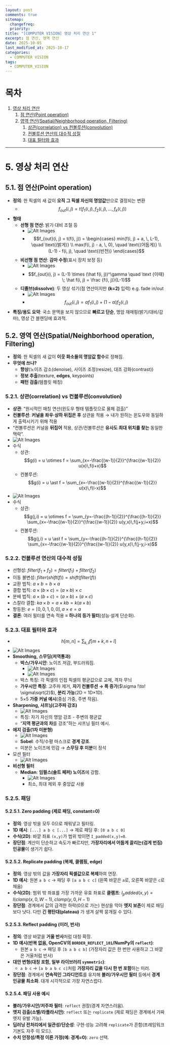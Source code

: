 ```yaml
---
layout: post
comments: true
sitemap:
  changefreq:
  priority:
title: "[COMPUTER VISION] 영상 처리 연산 1"
excerpt: 점 연산, 영역 연산
date: 2025-10-05
last_modified_at: 2025-10-17
categories:
  - COMPUTER VISION
tags:
  - COMPUTER_VISION
---
```


# 목차

1. [영상 처리 연산](#5-영상-처리-연산)
	1. [점 연산(Point operation)](#51-점-연산point-operation)
	2. [영역 연산(Spatial/Neighborhood operation, Filtering)](#52-영역-연산spatialneighborhood-operation-filtering)
		1. [상관(correlation) vs 컨볼루션(convolution)](#521-상관correlation-vs-컨볼루션convolution)
		2. [컨볼루션 연산의 대수적 성질](#522-컨볼루션-연산의-대수적-성질)
		3. [대표 필터와 효과](#523-대표-필터와-효과)

---

# 5. 영상 처리 연산
## 5.1. 점 연산(Point operation)

- **정의**: 한 픽셀의 새 값이 **오직 그 픽셀 자신의 명암값**만으로 결정되는 변환
	- $$f_{out}(i, j) = t(f_1(i, j), \, f_2(i, j), \, ..., \, f_k(i, j))$$
- **형태**
    - **선형 점 연산**: 밝기·대비 조절 등
	    - ![Alt Images](https://cdn.jsdelivr.net/gh/aliquis-facio/aliquis-facio.github.io@main/_image/2025-10-17-15-52-30.png?raw=true)
	    - $$f_{out}(i, j) = t(f(i, j))
	    = \begin{cases}
		min(f(i, j) + a, \, L-1), \quad \text{(밝게)} \\
		max(f(i, j) - a, \, 0), \quad \text{(어둡게)} \\
		(L-1) - f(i, j), \quad \text{(반전)}
		\end{cases}$$
    - **비선형 점 연산**: **감마 수정**(표시 장치 보정 등)
	    - ![Alt Images](https://cdn.jsdelivr.net/gh/aliquis-facio/aliquis-facio.github.io@main/_image/2025-10-17-15-52-54.png?raw=true)
	    - $$f_{out}(i, j) = (L-1) \times (\hat f(i, j))^\gamma \quad \text {이때} \; \hat f(i, j) = \frac {f(i, j)}{L-1}$$
    - **디졸브(dissolve)**: 두 영상 섞기(점 연산이지만 **(k=2)** 입력) e.g. fade in/out
	    - ![Alt Images](https://cdn.jsdelivr.net/gh/aliquis-facio/aliquis-facio.github.io@main/_image/2025-10-17-15-53-13.png?raw=true)
	    - $$f_{out}(i, j) = \alpha f_1(i, j) + (1 - \alpha)f_2(i, j)$$
- **특징/용도 요약**: 국소 문맥을 보지 않으므로 **빠르고 단순**, 명암 재매핑(밝기/대비/감마), 영상 간 블렌딩에 효과적.

## 5.2. 영역 연산(Spatial/Neighborhood operation, Filtering)

- **정의**: 한 픽셀의 새 값이 **이웃 화소들의 명암값 함수**로 정해짐.
- **무엇에 쓰나?**
    - **향상**(노이즈 감소(denoise), 사이즈 조정(resize), 대조 강화(contrast))
    - **정보 추출**(texture, **edges**, keypoints)
    - **패턴 검출**(템플릿 매칭)

### 5.2.1. 상관(correlation) vs 컨볼루션(convolution)

- **상관**: “원시적인 매칭 연산(윈도우 형태 템플릿으로 물체 검출)”
- **컨볼루션**: **커널을 좌우·상하 뒤집은 후** 상관을 적용 → 내가 원하는 윈도우와 동일하게 출력시키기 위해 적용
- “컨볼루션은 커널을 **뒤집어** 적용, 상관/컨볼루션은 **유사도 최대 위치를 찾는** 동일한 맥락”.
- ![Alt Images](https://cdn.jsdelivr.net/gh/aliquis-facio/aliquis-facio.github.io@main/_image/2025-10-17-16-03-26.jpg?raw=true)
- 수식
	- 상관: $$g(i) = u \otimes f = \sum_{x=-\frac{(w-1)}{2}}^{\frac{(w-1)}{2}} u(x)\,f(i+x)$$
	- 컨볼루션: $$g(i) = u \ast f
		= \sum_{x=-\frac{(w-1)}{2}}^{\frac{(w-1)}{2}}
		  u(x)\,f(i-x)$$
- ![Alt Images](https://cdn.jsdelivr.net/gh/aliquis-facio/aliquis-facio.github.io@main/_image/2025-10-17-16-03-44.jpg?raw=true)
- 수식
	- 상관: $$g(j,i) = u \otimes f
		= \sum_{y=-\frac{(h-1)}{2}}^{\frac{(h-1)}{2}}
		  \sum_{x=-\frac{(w-1)}{2}}^{\frac{(w-1)}{2}}
		  u(y,x)\,f(j+y,i+x)$$
	- 컨볼루션: $$g(j,i) = u \ast f
		= \sum_{y=-\frac{(h-1)}{2}}^{\frac{(h-1)}{2}}
		  \sum_{x=-\frac{(w-1)}{2}}^{\frac{(w-1)}{2}}
		  u(y,x)\,f(j-y,i-x)$$

### 5.2.2. 컨볼루션 연산의 대수적 성질

- 선형성: $filter(f_1 + f_2) = filter(f_1) + filter(f_2)$
- 이동 불변성: $filter(shift(f)) = shift(filter(f))$
- 교환 법칙: $a \times b = b \times a$
- 결합 법칙: $a \times  (b \times  c) = (a \times  b) \times  c$
- 분배 법칙: $a \times  (b + c) = (a \times  b) + (a \times  c)$
- 스칼라 결합: $ka \times  b = a \times  kb = k (a \times  b)$
- 항등원: $e = [0, 0, 1, 0, 0], a \times  e = a$
- **결론**: 여러 필터를 연속 적용 ≡ **하나의 등가 필터**(성능·설계 단순화).

### 5.2.3. 대표 필터와 효과

- $$h[m, n] = \sum _{k, l} f[m+k, n+l]$$
- ![Alt Images](https://cdn.jsdelivr.net/gh/aliquis-facio/aliquis-facio.github.io@main/_image/2025-10-17-16-12-02.jpg?raw=true)
- **Smoothing, 스무딩(저역통과)**
    - **박스/가우시안**: 노이즈 저감, 부드러워짐.
	    - ![Alt Images](https://cdn.jsdelivr.net/gh/aliquis-facio/aliquis-facio.github.io@main/_image/2025-10-17-16-10-57.jpg?raw=true)
	    - ![Alt Images](https://cdn.jsdelivr.net/gh/aliquis-facio/aliquis-facio.github.io@main/_image/2025-10-17-16-11-02.jpg?raw=true)
	- 박스 특징: 각 픽셀의 인접 픽셀의 평균값으로 교체, 격자 무늬
    - **가우시안 특징**: 고주파 제거, **자기 컨볼루션 → 폭 증가**($\sigma !\to! \sigma\sqrt{2}$), **분리 가능**(2D = 1D×1D).
    - 5×5 **가중 커널 예시**(중심 가중, 주변 작음).
- **Sharpening, 샤프닝(고주파 강조)**
	- ![Alt Images](https://cdn.jsdelivr.net/gh/aliquis-facio/aliquis-facio.github.io@main/_image/2025-10-17-16-11-11.jpg?raw=true)
	- 특징: 자기 자신의 명암 강조 - 주변의 평균값
    - “**지역 평균과의 차**를 강조”하는 샤프닝 필터 예시.
- **에지 검출(1차 미분형)**
	- ![Alt Images](https://cdn.jsdelivr.net/gh/aliquis-facio/aliquis-facio.github.io@main/_image/2025-10-17-16-11-16.jpg?raw=true)
    - **Sobel**: 수직/수평 마스크로 **경계 강조**.
    - 미분은 노이즈에 민감 → **스무딩 후 미분**이 정석
- 모션 필터
	- ![Alt Images](https://cdn.jsdelivr.net/gh/aliquis-facio/aliquis-facio.github.io@main/_image/2025-10-17-16-11-39.jpg?raw=true)
- **비선형 필터**
    - **Median**: **임펄스(솔트 페퍼) 노이즈**에 강함.
	    - ![Alt Images](https://cdn.jsdelivr.net/gh/aliquis-facio/aliquis-facio.github.io@main/_image/2025-10-17-16-18-18.jpg?raw=true)
	    - 최소, 최대 제외 후 중앙값 사용

### 5.2.5. 패딩

#### 5.2.5.1. Zero padding (제로 패딩, constant=0)

- **정의**: 영상 밖을 모두 0으로 채워넣고 필터링.
- **1D 예시**: `[...] a b c [...]`  → 제로 패딩 후: `[0 a b c 0]`
- **수식(2D)**: 바깥 좌표 `(x,y)`가 범위 밖이면 `I_padded(x,y)=0`.
- **장단점**: 계산이 단순하고 속도가 빠르지만, **가장자리에서 어둡게 끌리는(검게 번짐) 인공물**이 생기기 쉽다.

#### 5.2.5.2. Replicate padding (복제, 클램핑, edge)

- **정의**: 영상 밖의 값을 **가장자리 픽셀값으로 복제**하여 연장.
- **1D 예시**: 원본 `a b c` → 패딩 후 `[a a b c c]`  (왼쪽 바깥은 `a`로, 오른쪽 바깥은 `c`로 채움)
- **수식(2D)**: 범위 밖 좌표를 가장 가까운 유효 좌표로 **클램프**: $I_padded(x,y)=I(clamp(x,0,W-1), clamp(y,0,H-1)$
- **장단점**: 경계에서 값의 급격한 하락(0으로 가는) 현상을 막아 **엣지 보존**이 제로 패딩보다 낫다. 다만 **긴 평탄대(plateau)** 가 생겨 살짝 뭉개질 수 있다.

#### 5.2.5.3. Reflect padding (미러, 반사)

- **정의**: 영상 바깥을 **거울 반사**처럼 대칭 확장.
- **1D 예시(반복 없음, OpenCV의 `BORDER_REFLECT_101`/NumPy의 `reflect`)**: 
	- 원본 `a b c` → 패딩 후 `[b a b c b]` (가장자리 값은 한 번만 사용하고 그 바깥은 거울처럼 반사)
- **대안 변형(대칭 포함, 일부 라이브러리 `symmetric`)**: 
	- `a b c` → `[a b a b c c]`처럼 **가장자리 값을 다시 한 번 포함**하는 미러.
- **장단점**: 경계에서 **연속적인 그라디언트**를 유지해 **블러/가우시안 필터** 등에서 **경계 인공물 최소화**. 대개 시각적으로 가장 자연스럽다.

#### 5.2.5.4. 패딩 사용 예시

- **블러/가우시안/저주파 필터**: `reflect` 권장(경계 자연스러움).
- **엣지 검출(소벨/라플라시안)**: `reflect` 또는 `replicate` (제로 패딩은 경계에서 가짜 엣지 유발 가능).
- **딥러닝 전처리에서 일관성/단순성**: 구현·성능 고려해 `replicate`가 흔함(프레임워크 기본도 자주 이 모드).
- **수치 안정성/특정 이론 가정(예: 경계=0)**: `zero` 선택.